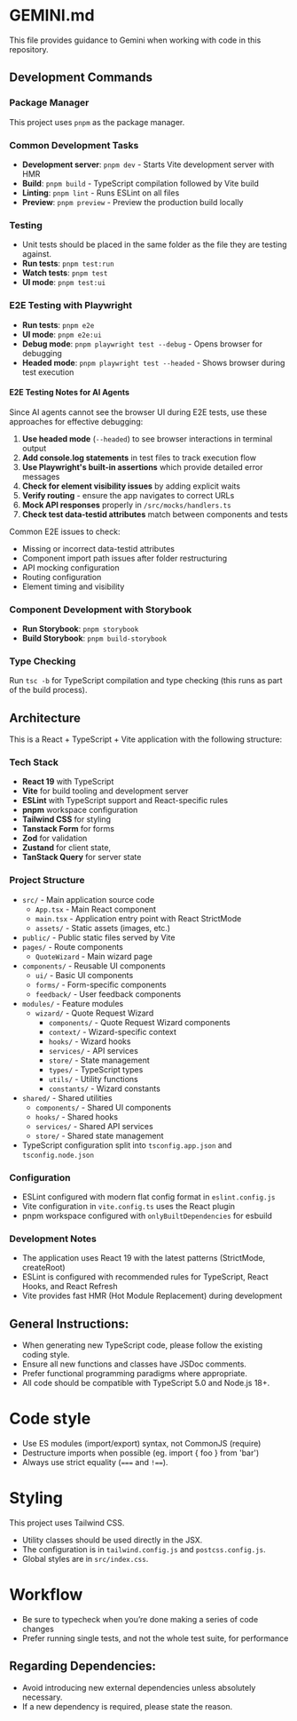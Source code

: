 # GEMINI.md

This file provides guidance to Gemini when working with code in this repository.

## Development Commands

### Package Manager

This project uses `pnpm` as the package manager.

### Common Development Tasks

- **Development server**: `pnpm dev` - Starts Vite development server with HMR
- **Build**: `pnpm build` - TypeScript compilation followed by Vite build
- **Linting**: `pnpm lint` - Runs ESLint on all files
- **Preview**: `pnpm preview` - Preview the production build locally

### Testing

- Unit tests should be placed in the same folder as the file they are testing against.
- **Run tests**: `pnpm test:run`
- **Watch tests**: `pnpm test`
- **UI mode**: `pnpm test:ui`

### E2E Testing with Playwright

- **Run tests**: `pnpm e2e`
- **UI mode**: `pnpm e2e:ui`
- **Debug mode**: `pnpm playwright test --debug` - Opens browser for debugging
- **Headed mode**: `pnpm playwright test --headed` - Shows browser during test execution

#### E2E Testing Notes for AI Agents

Since AI agents cannot see the browser UI during E2E tests, use these approaches for effective debugging:

1. **Use headed mode** (`--headed`) to see browser interactions in terminal output
2. **Add console.log statements** in test files to track execution flow
3. **Use Playwright's built-in assertions** which provide detailed error messages
4. **Check for element visibility issues** by adding explicit waits
5. **Verify routing** - ensure the app navigates to correct URLs
6. **Mock API responses** properly in `/src/mocks/handlers.ts`
7. **Check test data-testid attributes** match between components and tests

Common E2E issues to check:

- Missing or incorrect data-testid attributes
- Component import path issues after folder restructuring
- API mocking configuration
- Routing configuration
- Element timing and visibility

### Component Development with Storybook

- **Run Storybook**: `pnpm storybook`
- **Build Storybook**: `pnpm build-storybook`

### Type Checking

Run `tsc -b` for TypeScript compilation and type checking (this runs as part of the build process).

## Architecture

This is a React + TypeScript + Vite application with the following structure:

### Tech Stack

- **React 19** with TypeScript
- **Vite** for build tooling and development server
- **ESLint** with TypeScript support and React-specific rules
- **pnpm** workspace configuration
- **Tailwind CSS** for styling
- **Tanstack Form** for forms
- **Zod** for validation
- **Zustand** for client state,
- **TanStack Query** for server state

### Project Structure

- `src/` - Main application source code
  - `App.tsx` - Main React component
  - `main.tsx` - Application entry point with React StrictMode
  - `assets/` - Static assets (images, etc.)
- `public/` - Public static files served by Vite
- `pages/` - Route components
  - `QuoteWizard` - Main wizard page
- `components/` - Reusable UI components
  - `ui/` - Basic UI components
  - `forms/` - Form-specific components
  - `feedback/` - User feedback components
- `modules/` - Feature modules
  - `wizard/` - Quote Request Wizard
    - `components/` - Quote Request Wizard components
    - `context/` - Wizard-specific context
    - `hooks/` - Wizard hooks
    - `services/` - API services
    - `store/` - State management
    - `types/` - TypeScript types
    - `utils/` - Utility functions
    - `constants/` - Wizard constants
- `shared/` - Shared utilities
  - `components/` - Shared UI components
  - `hooks/` - Shared hooks
  - `services/` - Shared API services
  - `store/` - Shared state management
- TypeScript configuration split into `tsconfig.app.json` and `tsconfig.node.json`

### Configuration

- ESLint configured with modern flat config format in `eslint.config.js`
- Vite configuration in `vite.config.ts` uses the React plugin
- pnpm workspace configured with `onlyBuiltDependencies` for esbuild

### Development Notes

- The application uses React 19 with the latest patterns (StrictMode, createRoot)
- ESLint is configured with recommended rules for TypeScript, React Hooks, and React Refresh
- Vite provides fast HMR (Hot Module Replacement) during development

## General Instructions:

- When generating new TypeScript code, please follow the existing coding style.
- Ensure all new functions and classes have JSDoc comments.
- Prefer functional programming paradigms where appropriate.
- All code should be compatible with TypeScript 5.0 and Node.js 18+.

# Code style

- Use ES modules (import/export) syntax, not CommonJS (require)
- Destructure imports when possible (eg. import { foo } from 'bar')
- Always use strict equality (`===` and `!==`).

# Styling

This project uses Tailwind CSS.

- Utility classes should be used directly in the JSX.
- The configuration is in `tailwind.config.js` and `postcss.config.js`.
- Global styles are in `src/index.css`.

# Workflow

- Be sure to typecheck when you’re done making a series of code changes
- Prefer running single tests, and not the whole test suite, for performance

## Regarding Dependencies:

- Avoid introducing new external dependencies unless absolutely necessary.
- If a new dependency is required, please state the reason.
